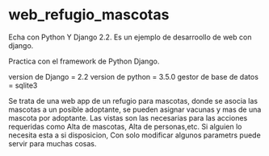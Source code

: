 # web_refugio_mascotas
Echa con Python Y Django 2.2. Es un ejemplo de desarroollo de web con django.

Practica con el framework de Python Django.

version de Django = 2.2
version de python = 3.5.0
gestor de base de datos = sqlite3

Se trata de una web app de un refugio para mascotas, donde se asocia las mascotas a
un posible adoptante, se pueden asignar vacunas y mas de una mascota por adoptante.
Las vistas son las necesarias para las acciones requeridas como Alta de mascotas, Alta de personas,etc. 
Si alguien lo necesita esta a si disposicion, Con solo modificar algunos parametrs puede servir para muchas cosas.



